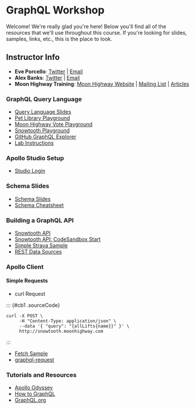GraphQL Workshop
================

Welcome! We're really glad you're here! Below you'll find all of the
resources that we'll use throughout this course. If you're looking for
slides, samples, links, etc., this is the place to look.

Instructor Info
---------------

-   **Eve Porcello**: [Twitter](https://twitter.com/eveporcello) \|
    [Email](mailto:eve@moonhighway.com)
-   **Alex Banks**: [Twitter](https://twitter.com/moontahoe) \|
    [Email](mailto:alex@moonhighway.com)
-   **Moon Highway Training**: [Moon Highway
    Website](https://www.moonhighway.com) \| [Mailing
    List](http://bit.ly/moonhighway) \|
    [Articles](https://www.moonhighway.com/articles)

### GraphQL Query Language

-   [Query Language
    Slides](https://slides.com/moonhighway/graphql-intro/)
-   [Pet Library Playground](https://pet-library.moonhighway.com)
-   [Moon Highway Vote Playground](http://vote.moonhighway.com)
-   [Snowtooth Playground](https://snowtooth.moonhighway.com)
-   [GitHub GraphQL Explorer](https://developer.github.com/v4/explorer/)
-   [Lab
    Instructions](https://slides.com/moonhighway/snowtooth-query-lab/)

### Apollo Studio Setup

-   [Studio Login](https://studio.apollographql.com)

### Schema Slides

-   [Schema
    Slides](https://slides.com/moonhighway/schema-definition-language)
-   [Schema
    Cheatsheet](https://raw.githubusercontent.com/sogko/graphql-shorthand-notation-cheat-sheet/master/graphql-shorthand-notation-cheat-sheet.png)

### Building a GraphQL API

-   [Snowtooth API](https://github.com/graphqlworkshop/snowtooth-api)
-   [Snowtooth API: CodeSandbox
    Start](https://codesandbox.io/s/loving-turing-ri7pn)
-   [Simple Strava
    Sample](https://github.com/eveporcello/simple-strava-sample/blob/master/index.js)
-   [REST Data
    Sources](https://github.com/MoonHighway/countries-datasources)

### Apollo Client

#### Simple Requests

-   curl Request

::: {#cb1 .sourceCode}
``` {.sourceCode .sh}
curl -X POST \
     -H "Content-Type: application/json" \
     --data '{ "query": "{allLifts{name}}" }' \
     http://snowtooth.moonhighway.com
```
:::

-   [Fetch Sample](https://codesandbox.io/s/n3jro0o4n0)
-   [graphql-request](https://codesandbox.io/s/4qzq5z2vz0)

### Tutorials and Resources

-   [Apollo Odyssey](https://odyssey.apollographql.com/)
-   [How to GraphQL](https://howtographql.com)
-   [GraphQL.org](https://graphql.org)
